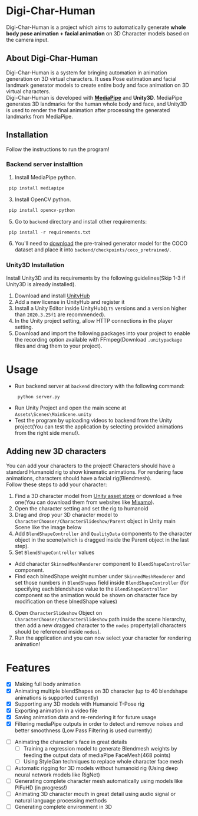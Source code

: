 # Digi-Char-Human

Digi-Char-Human is a project which aims to automatically generate <b>whole body pose animation + facial animation</b> on 3D Character models based on the camera input.
<br/>




## About Digi-Char-Human 
Digi-Char-Human  is a system for bringing automation in animation generation on 3D virtual characters.
It uses Pose estimation and facial landmark generator models to create entire body and face animation on 3D virtual characters.
<br/>
Digi-Char-Human  is developed with [**MediaPipe**](https://github.com/google/mediapipe) and **Unity3D**.
MediaPipe generates 3D landmarks for the human whole body and face, and Unity3D is used to render the final animation after processing the generated landmarks from MediaPipe. 




<!-- GETTING STARTED -->
## Installation
Follow the instructions to run the program!
### Backend server installtion
1. Install MediaPipe python.
  ```py
   pip install mediapipe
   ```
3. Install OpenCV python.
  ```py
   pip install opencv-python
   ```
5. Go to `backend` directory and install other requirements:
  ```py
   pip install -r requirements.txt
   ```
6. You'll need to [download](https://drive.google.com/file/d/15VSa2m2F6Ch0NpewDR7mkKAcXlMgDi5F/view?usp=sharing) the pre-trained generator model for the COCO dataset and place it into `backend/checkpoints/coco_pretrained/`.

### Unity3D Installation
Install Unity3D and its requirements by the following guidelines(Skip 1-3 if Unity3D is already installed).
1. Download and install  [UnityHub](https://unity.com/download)
2. Add a new license in UnityHub and register it
3. Install a Unity Editor inside UnityHub(`LTS` versions and a version higher than `2020.3.25f1` are recommended).
4. In the Unity project setting, allow HTTP connections in the player setting.
5. Download and import the following packages into your project to enable the recording option available with FFmpeg(Download `.unitypackage` files and drag them to your project).

# Usage
- Run backend server at `backend` directory with the following command:
  ```
   python server.py
   ```
- Run Unity Project and open the main scene at `Assets\Scenes\MainScene.unity`
- Test the program by uploading videos to backend from the Unity project(You can test the application by selecting provided animations from the right side menu!).

## Adding new 3D characters
You can add your characters to the project!
Characters should have a standard Humanoid rig to show kinematic animations. For rendering face animations, characters should have a facial rig(Blendmesh).</br>
Follow these steps to add your character:
1. Find a 3D character model from [Unity asset store](http://assetstore.unity.com/) or download a free one(You can download them from websites like [Mixamo](http://mixamo.com/)).
2. Open the character setting and set the rig to humanoid
3. Drag and drop your 3D character model to `CharacterChooser/CharacterSlideshow/Parent` object in Unity main Scene like the image below
4. Add `BlendShapeController` and `QualityData` components to the character object in the scene(which is dragged inside the Parent object in the last step).
5. Set `BlendShapeController` values
- Add character `SkinnedMeshRenderer` component to `BlendShapeController` component.
- Find each blnedShape weight number under `SkinnedMeshRenderer` and set those numbers in `BlendShapes` field inside `BlendShapeController` (for specifying each blendshape value to the `BlendShapeController` component so the animation would be shown on character face by modification on these blnedShape values)
6. Open `CharacterSlideshow` Object on `CharacterChooser/CharacterSlideshow` path inside the scene hierarchy, then add a new dragged character to the `nodes` property(all characters should be referenced inside `nodes`).
7. Run the application and you can now select your character for rendering animation!

# Features
<!-- ROADMAP -->

<!-- ## Available features -->
- [x] Making full body animation
- [x] Animating multiple blendShapes on 3D character (up to 40 blendshape animations is supported currently)
- [x] Supporting any 3D models with Humanoid T-Pose rig
- [x] Exporting animation in a video file
- [x] Saving animation data and re-rendering it for future usage
- [x] Filtering mediaPipe outputs in order to detect and remove noises and better smoothness (Low Pass Filtering is used currently) 

<!-- ## TODO -->

- [ ] Animating the character's face in great details
    - [ ] Training a regression model to generate Blendmesh weights by feeding the output data of mediaPipe FaceMesh(468 points)
    - [ ] Using StyleGan techniques to replace whole character face mesh
- [ ] Automatic rigging for 3D models without humanoid rig (Using deep neural network models like RigNet)
- [ ] Generating complete character mesh automatically using models like PIFuHD (in progress!)
- [ ] Animating 3D character mouth in great detail using audio signal or natural language processing methods
- [ ] Generating complete environment in 3D